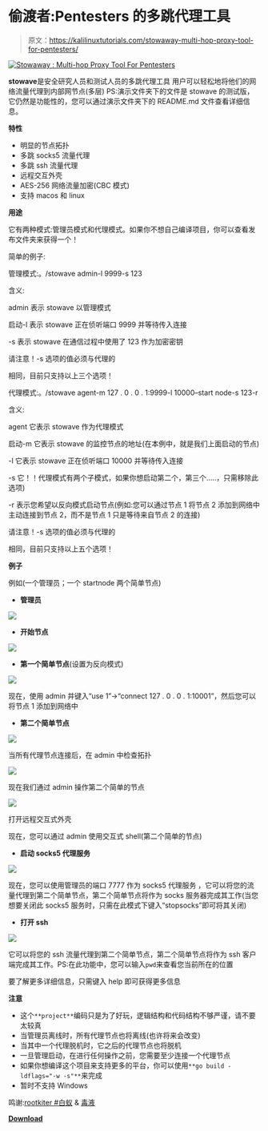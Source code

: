 # 偷渡者:Pentesters 的多跳代理工具

> 原文：<https://kalilinuxtutorials.com/stowaway-multi-hop-proxy-tool-for-pentesters/>

[![Stowaway : Multi-hop Proxy Tool For Pentesters](img//efabc8eb4a939fe61731df72a98c331c.png "Stowaway : Multi-hop Proxy Tool For Pentesters")](https://1.bp.blogspot.com/-Ss2h54vJJ8g/Xhc21SLY5dI/AAAAAAAAEWw/I1MFXiA-j1oivmoawJtyUF7ww1bDuj11QCLcBGAsYHQ/s1600/Stowaway-1%25281%2529.png)

**stowave**是安全研究人员和测试人员的多跳代理工具
用户可以轻松地将他们的网络流量代理到内部网节点(多层)
PS:演示文件夹下的文件是 stowave 的测试版，它仍然是功能性的，您可以通过演示文件夹下的 README.md 文件查看详细信息。

**特性**

*   明显的节点拓扑
*   多跳 socks5 流量代理
*   多跳 ssh 流量代理
*   远程交互外壳
*   AES-256 网络流量加密(CBC 模式)
*   支持 macos 和 linux

**用途**

它有两种模式:管理员模式和代理模式。如果你不想自己编译项目，你可以查看发布文件夹来获得一个！

简单的例子:

管理模式:。/stowave admin-l 9999-s 123

含义:

admin 表示 stowave 以管理模式

启动-l 表示 stowave 正在侦听端口 9999 并等待传入连接

-s 表示 stowave 在通信过程中使用了 123 作为加密密钥

请注意！-s 选项的值必须与代理的

相同，目前只支持以上三个选项！

代理模式:。/stowave agent-m 127 . 0 . 0 . 1:9999-l 10000–start node-s 123-r

含义:

agent 它表示 stowave 作为代理模式

启动-m 它表示 stowave 的监控节点的地址(在本例中，就是我们上面启动的节点)

-l 它表示 stowave 正在侦听端口 10000 并等待传入连接

-s 它！！代理模式有两个子模式，如果你想启动第二个，第三个…..，只需移除此选项)

-r 表示您希望以反向模式启动节点(例如:您可以通过节点 1 将节点 2 添加到网络中主动连接到节点 2，而不是节点 1 只是等待来自节点 2 的连接)

请注意！-s 选项的值必须与代理的

相同，目前只支持以上五个选项！

**例子**

例如(一个管理员；一个 startnode 两个简单节点)

*   **管理员**

![](img//c6bc9acda9e0f5422777a673ef937073.png)

*   **开始节点**

![](img//485e044bca94beb79ebc0ebb1957d9b9.png)

*   **第一个简单节点**(设置为反向模式)

![](img//583a061113f6a4222ed35b1424f4800b.png)

现在，使用 admin 并键入“use 1”->“connect 127 . 0 . 0 . 1:10001”，然后您可以将节点 1 添加到网络中

*   **第二个简单节点**

![](img//901c4659b66a70d605ab4b86bbe837ee.png)

当所有代理节点连接后，在 admin 中检查拓扑

![](img//6b3c8c78263dbc3b31a023e59ed70cae.png)

现在我们通过 admin 操作第二个简单的节点

![](img//52380c1c398246b97e4bc05d0d31791b.png)

打开远程交互式外壳

现在，您可以通过 admin 使用交互式 shell(第二个简单的节点)

*   **启动 socks5 代理服务**

![](img//cf2d8dba10fe03a343627fedd26b4bf2.png)

现在，您可以使用管理员的端口 7777 作为 socks5 代理服务
，它可以将您的流量代理到第二个简单节点，第二个简单节点将作为 socks 服务器完成其工作(当您想要关闭此 socks5 服务时，只需在此模式下键入“stopsocks”即可将其关闭)

*   **打开 ssh**

![](img//0d9999f2e2c315f5c55b22afe05acdf9.png)

它可以将您的 ssh 流量代理到第二个简单节点，第二个简单节点将作为 ssh 客户端完成其工作。PS:在此功能中，您可以输入`pwd`来查看您当前所在的位置

要了解更多详细信息，只需键入 help 即可获得更多信息

**注意**

*   这个`**project**`编码只是为了好玩，逻辑结构和代码结构不够严谨，请不要太较真
*   当管理员离线时，所有代理节点也将离线(也许将来会改变)
*   当其中一个代理脱机时，它之后的代理节点也将脱机
*   一旦管理启动，在进行任何操作之前，您需要至少连接一个代理节点
*   如果你想编译这个项目来支持更多的平台，你可以使用`**go build -ldflags="-w -s"**`来完成
*   暂时不支持 Windows

鸣谢:[rootkiter #白蚁](https://github.com/rootkiter/Termite) & [毒液](https://github.com/Dliv3/Venom)

[**Download**](https://www.kitploit.com/2020/01/stowaway-multi-hop-proxy-tool-for.html)
